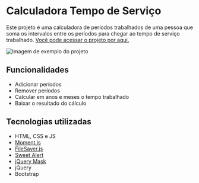 # Calculadora Tempo de Serviço

Este projeto é uma calculadora de períodos trabalhados de uma pessoa que soma os intervalos entre os períodos para chegar ao tempo de serviço trabalhado. [Você pode acessar o projeto por aqui.](https://gabrieszin.github.io/calculadora-tempo-de-servico/)

![Imagem de exemplo do projeto](file:///C:/laragon/www/projetos/calculadora-tempo-de-servico/assets/img/exemplo-1.svg)

## Funcionalidades

- Adicionar períodos
- Remover períodos
- Calcular em anos e meses o tempo trabalhado
- Baixar o resultado do cálculo

## Tecnologias utilizadas

- HTML, CSS e JS
- [Moment.js](Moment.js)
- [FileSaver.js](https://github.com/eligrey/FileSaver.js)
- [Sweet Alert](https://sweetalert2.github.io)
- [jQuery Mask](https://igorescobar.github.io/jQuery-Mask-Plugin/)
- jQuery
- Bootstrap
